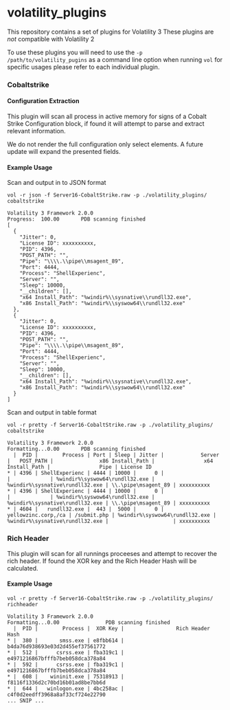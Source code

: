 # volatility_plugins

This repository contains a set of plugins for Volatility 3
These plugins are  *not* compatible with Volatility 2

To use these plugins you will need to use the `-p /path/to/volatility_pugins` as a command line option when running `vol` for specific usages please refer to each individual plugin. 


### Cobaltstrike


#### Configuration Extraction

This plugin will scan all process in active memory for signs of a Cobalt Strike Configuration block, if found it will attempt to parse and extract relevant information. 

We do not render the full configuration only select elements. A future update will expand the presented fields. 

#### Example Usage

Scan and output in to JSON format

`vol -r json -f Server16-CobaltStrike.raw -p ./volatility_plugins/ cobaltstrike`

```
Volatility 3 Framework 2.0.0
Progress:  100.00		PDB scanning finished                        
[
  {
    "Jitter": 0,
    "License ID": xxxxxxxxxx,
    "PID": 4396,
    "POST_PATH": "",
    "Pipe": "\\\\.\\pipe\\msagent_89",
    "Port": 4444,
    "Process": "ShellExperienc",
    "Server": "",
    "Sleep": 10000,
    "__children": [],
    "x64 Install_Path": "%windir%\\sysnative\\rundll32.exe",
    "x86 Install_Path": "%windir%\\syswow64\\rundll32.exe"
  },
  {
    "Jitter": 0,
    "License ID": xxxxxxxxxx,
    "PID": 4396,
    "POST_PATH": "",
    "Pipe": "\\\\.\\pipe\\msagent_89",
    "Port": 4444,
    "Process": "ShellExperienc",
    "Server": "",
    "Sleep": 10000,
    "__children": [],
    "x64 Install_Path": "%windir%\\sysnative\\rundll32.exe",
    "x86 Install_Path": "%windir%\\syswow64\\rundll32.exe"
  }
]
```

Scan and output in table format

`vol -r pretty -f Server16-CobaltStrike.raw -p ./volatility_plugins/ cobaltstrike`

```
Volatility 3 Framework 2.0.0
Formatting...0.00		PDB scanning finished                        
  |  PID |        Process | Port | Sleep | Jitter |            Server |   POST_PATH |               x86 Install_Path |                x64 Install_Path |                Pipe | License ID
* | 4396 | ShellExperienc | 4444 | 10000 |      0 |                   |             | %windir%\syswow64\rundll32.exe | %windir%\sysnative\rundll32.exe | \\.\pipe\msagent_89 | xxxxxxxxxx
* | 4396 | ShellExperienc | 4444 | 10000 |      0 |                   |             | %windir%\syswow64\rundll32.exe | %windir%\sysnative\rundll32.exe | \\.\pipe\msagent_89 | xxxxxxxxxx
* | 4604 |   rundll32.exe |  443 |  5000 |      0 | yellowzinc.corp,/ca | /submit.php | %windir%\syswow64\rundll32.exe | %windir%\sysnative\rundll32.exe |                     | xxxxxxxxxx
```

### Rich Header

This plugin will scan for all runnings proceeses and attempt to recover the rich header. If found the XOR key and the Rich Header Hash will be calculated. 

#### Example Usage

`vol -r pretty -f Server16-CobaltStrike.raw -p ./volatility_plugins/ richheader`

```
Volatility 3 Framework 2.0.0
Formatting...0.00               PDB scanning finished                        
  |  PID |        Process |  XOR Key |                 Rich Header Hash
* |  380 |       smss.exe | e8fbb614 | b4da76d938693e03d2d455ef37561772
* |  512 |      csrss.exe | fba319c1 | e4971216867bfffb7beb058dca378a84
* |  592 |      csrss.exe | fba319c1 | e4971216867bfffb7beb058dca378a84
* |  608 |    wininit.exe | 75318913 | f8116f1336d2c70bd16b01ad8be7bb6d
* |  644 |   winlogon.exe | 4bc258ac | c4f0d2eedff3968a8af33cf724e22790
... SNIP ...
```
